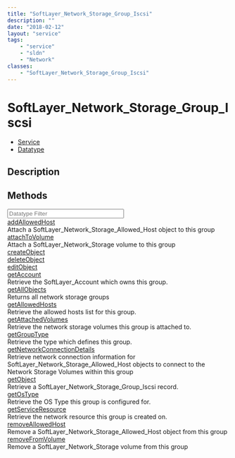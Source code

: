 ```yaml
---
title: "SoftLayer_Network_Storage_Group_Iscsi"
description: ""
date: "2018-02-12"
layout: "service"
tags:
    - "service"
    - "sldn"
    - "Network"
classes:
    - "SoftLayer_Network_Storage_Group_Iscsi"
---
```

# SoftLayer_Network_Storage_Group_Iscsi
<div id='service-datatype'>
    <ul id='sldn-reference-tabs'>
    <li id='service'> <a href='/reference/services/SoftLayer_Network_Storage_Group_Iscsi' >Service</a></li>    <li id='datatype'> <a href='/reference/datatypes/SoftLayer_Network_Storage_Group_Iscsi' >Datatype</a></li>
    </ul>
</div>

## Description

        
        
<div id="properties" class="content">
    <h2>Methods</h2>
    <div class="view-filters">
        <div class="clearfix">
            <div class="search-input-box">
                <input placeholder="Datatype Filter" onkeyup="titleSearch(inputId='edit-combine', divId='method-div', elementClass='method-row')" 
                    type="text" id="edit-combine" value="" size="30" maxlength="128" class="form-text">
            </div>
        </div>
    </div>
    <div id="method-div">
            <div class="method-row">
                        <span class='view-field-title'><a href='/reference/services/SoftLayer_Network_Storage_Group_Iscsi/addAllowedHost'> addAllowedHost</a> </span>
            <div class='views-field-body'>Attach a SoftLayer_Network_Storage_Allowed_Host object to this group</div>
        </div>
            <div class="method-row">
                        <span class='view-field-title'><a href='/reference/services/SoftLayer_Network_Storage_Group_Iscsi/attachToVolume'> attachToVolume</a> </span>
            <div class='views-field-body'>Attach a SoftLayer_Network_Storage volume to this group</div>
        </div>
            <div class="method-row">
                        <span class='view-field-title'><a href='/reference/services/SoftLayer_Network_Storage_Group_Iscsi/createObject'> createObject</a> </span>
            <div class='views-field-body'></div>
        </div>
            <div class="method-row">
                        <span class='view-field-title'><a href='/reference/services/SoftLayer_Network_Storage_Group_Iscsi/deleteObject'> deleteObject</a> </span>
            <div class='views-field-body'></div>
        </div>
            <div class="method-row">
                        <span class='view-field-title'><a href='/reference/services/SoftLayer_Network_Storage_Group_Iscsi/editObject'> editObject</a> </span>
            <div class='views-field-body'></div>
        </div>
            <div class="method-row">
                        <span class='view-field-title'><a href='/reference/services/SoftLayer_Network_Storage_Group_Iscsi/getAccount'> getAccount</a> </span>
            <div class='views-field-body'>Retrieve the SoftLayer_Account which owns this group.</div>
        </div>
            <div class="method-row">
                        <span class='view-field-title'><a href='/reference/services/SoftLayer_Network_Storage_Group_Iscsi/getAllObjects'> getAllObjects</a> </span>
            <div class='views-field-body'>Returns all network storage groups</div>
        </div>
            <div class="method-row">
                        <span class='view-field-title'><a href='/reference/services/SoftLayer_Network_Storage_Group_Iscsi/getAllowedHosts'> getAllowedHosts</a> </span>
            <div class='views-field-body'>Retrieve the allowed hosts list for this group.</div>
        </div>
            <div class="method-row">
                        <span class='view-field-title'><a href='/reference/services/SoftLayer_Network_Storage_Group_Iscsi/getAttachedVolumes'> getAttachedVolumes</a> </span>
            <div class='views-field-body'>Retrieve the network storage volumes this group is attached to.</div>
        </div>
            <div class="method-row">
                        <span class='view-field-title'><a href='/reference/services/SoftLayer_Network_Storage_Group_Iscsi/getGroupType'> getGroupType</a> </span>
            <div class='views-field-body'>Retrieve the type which defines this group.</div>
        </div>
            <div class="method-row">
                        <span class='view-field-title'><a href='/reference/services/SoftLayer_Network_Storage_Group_Iscsi/getNetworkConnectionDetails'> getNetworkConnectionDetails</a> </span>
            <div class='views-field-body'>Retrieve network connection information for SoftLayer_Network_Storage_Allowed_Host objects to connect to the Network Storage Volumes within this group </div>
        </div>
            <div class="method-row">
                        <span class='view-field-title'><a href='/reference/services/SoftLayer_Network_Storage_Group_Iscsi/getObject'> getObject</a> </span>
            <div class='views-field-body'>Retrieve a SoftLayer_Network_Storage_Group_Iscsi record.</div>
        </div>
            <div class="method-row">
                        <span class='view-field-title'><a href='/reference/services/SoftLayer_Network_Storage_Group_Iscsi/getOsType'> getOsType</a> </span>
            <div class='views-field-body'>Retrieve the OS Type this group is configured for.</div>
        </div>
            <div class="method-row">
                        <span class='view-field-title'><a href='/reference/services/SoftLayer_Network_Storage_Group_Iscsi/getServiceResource'> getServiceResource</a> </span>
            <div class='views-field-body'>Retrieve the network resource this group is created on.</div>
        </div>
            <div class="method-row">
                        <span class='view-field-title'><a href='/reference/services/SoftLayer_Network_Storage_Group_Iscsi/removeAllowedHost'> removeAllowedHost</a> </span>
            <div class='views-field-body'>Remove a SoftLayer_Network_Storage_Allowed_Host object from this group</div>
        </div>
            <div class="method-row">
                        <span class='view-field-title'><a href='/reference/services/SoftLayer_Network_Storage_Group_Iscsi/removeFromVolume'> removeFromVolume</a> </span>
            <div class='views-field-body'>Remove a SoftLayer_Network_Storage volume from this group</div>
        </div>
        </div>
</div>

